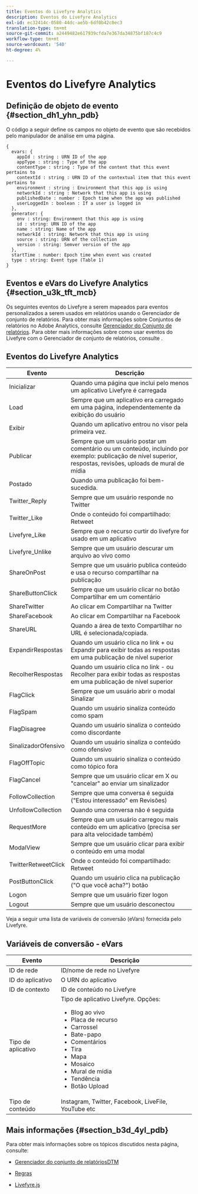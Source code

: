 ```yaml
---
title: Eventos do Livefyre Analytics
description: Eventos do Livefyre Analytics
exl-id: ec32414c-0580-44dc-ae5b-6df0b42c0ec3
translation-type: tm+mt
source-git-commit: a2449482e617939cfda7e367da34875bf187c4c9
workflow-type: tm+mt
source-wordcount: '540'
ht-degree: 4%

---
```


# Eventos do Livefyre Analytics

## Definição de objeto de evento {#section_dh1_yhn_pdb}

O código a seguir define os campos no objeto de evento que são recebidos pelo manipulador de análise em uma página.

```
{
  evars: {
    appId : string : URN ID of the app
    appType : string : Type of the app
    contentType : string : Type of the content that this event pertains to
    contextId : string : URN ID of the contextual item that this event pertains to
    environment : string : Environment that this app is using
    networkId : string : Network that this app is using
    publishedDate : number : Epoch time when the app was published
    userLoggedIn : boolean : If a user is logged in
  },
  generator: {
    env : string: Environment that this app is using
    id : string: URN ID of the app
    name : string: Name of the app
    networkId : string: Network that this app is using
    source : string: URN of the collection
    version : string: Semver version of the app
  },
  startTime : number: Epoch time when event was created
  type : string: Event type (Table 1)
}
```

## Eventos e eVars do Livefyre Analytics {#section_u3k_tft_mcb}

Os seguintes eventos do Livefyre a serem mapeados para eventos personalizados a serem usados em relatórios usando o Gerenciador de conjunto de relatórios. Para obter mais informações sobre Conjuntos de relatórios no Adobe Analytics, consulte [Gerenciador do Conjunto de relatórios](https://docs.adobe.com/content/help/en/analytics/admin/manage-report-suites/report-suites-admin.html). Para obter mais informações sobre como usar eventos do Livefyre com o Gerenciador de conjunto de relatórios, consulte [](../livefyre-analytics/c-use-livefyre-with-adobe-analytics.md#section_iks_kgd_4cb).

## Eventos do Livefyre Analytics

| Evento | Descrição |
|---|---|
| Inicializar | Quando uma página que inclui pelo menos um aplicativo Livefyre é carregada |
| Load | Sempre que um aplicativo era carregado em uma página, independentemente da exibição do usuário |
| Exibir | Quando um aplicativo entrou no visor pela primeira vez. |
| Publicar | Sempre que um usuário postar um comentário ou um conteúdo, incluindo por exemplo: publicação de nível superior, respostas, revisões, uploads de mural de mídia |
| Postado | Quando uma publicação foi bem-sucedida. |
| Twitter_Reply | Sempre que um usuário responde no Twitter |
| Twitter_Like | Onde o conteúdo foi compartilhado: Retweet |
| Livefyre_Like | Sempre que o recurso curtir do livefyre for usado em um aplicativo |
| Livefyre_Unlike | Sempre que um usuário descurar um arquivo ao vivo como |
| ShareOnPost | Sempre que um usuário publica conteúdo e usa o recurso compartilhar na publicação |
| ShareButtonClick | Sempre que um usuário clicar no botão Compartilhar em um comentário |
| ShareTwitter | Ao clicar em Compartilhar na Twitter |
| ShareFacebook | Ao clicar em Compartilhar na Facebook |
| ShareURL | Quando a área de texto Compartilhar no URL é selecionada/copiada. |
| ExpandirRespostas | Quando um usuário clica no link + ou Expandir para exibir todas as respostas em uma publicação de nível superior |
| RecolherRespostas | Quando um usuário clica no link - ou Recolher para exibir todas as respostas em uma publicação de nível superior |
| FlagClick | Sempre que um usuário abrir o modal Sinalizar |
| FlagSpam | Quando um usuário sinaliza conteúdo como spam |
| FlagDisagree | Quando um usuário sinaliza o conteúdo como discordante |
| SinalizadorOfensivo | Quando um usuário sinaliza o conteúdo como ofensivo |
| FlagOffTopic | Quando um usuário sinaliza o conteúdo como tópico fora |
| FlagCancel | Sempre que um usuário clicar em X ou &quot;cancelar&quot; ao enviar um sinalizador |
| FollowCollection | Sempre que uma conversa é seguida (&quot;Estou interessado&quot; em Revisões) |
| UnfollowCollection | Quando uma conversa não é seguida |
| RequestMore | Sempre que um usuário carregou mais conteúdo em um aplicativo (precisa ser para alta velocidade também) |
| ModalView | Sempre que um usuário clicar para exibir o conteúdo em uma modal |
| TwitterRetweetClick | Onde o conteúdo foi compartilhado: Retweet |
| PostButtonClick | Quando um usuário clica na publicação (&quot;O que você acha?&quot;) botão |
| Logon | Sempre que um usuário fizer logon |
| Logout | Sempre que um usuário desconectou |

Veja a seguir uma lista de variáveis de conversão (eVars) fornecida pelo Livefyre.

## Variáveis de conversão - eVars

| Evento | Descrição |
|--- |--- |
| ID de rede | ID/nome de rede no Livefyre |
| ID do aplicativo | O URN do aplicativo |
| ID de contexto | ID de conteúdo no Livefyre |
| Tipo de aplicativo | Tipo de aplicativo Livefyre. Opções: <br><ul><li>Blog ao vivo  </li><li> Placa de recurso</li><li>Carrossel</li><li>Bate-papo </li><li>Comentários</li><li>Tira</li><li>Mapa</li><li>Mosaico</li><li>Mural de mídia</li><li>Tendência</li><li>Botão Upload</li></ul> |
| Tipo de conteúdo | Instagram, Twitter, Facebook, LiveFile, YouTube etc |

## Mais informações {#section_b3d_4yl_pdb}

Para obter mais informações sobre os tópicos discutidos nesta página, consulte:

* [Gerenciador ](https://docs.adobe.com/content/help/en/analytics/admin/manage-report-suites/report-suites-admin.html)[do conjunto de relatóriosDTM](https://docs.adobe.com/content/help/en/livefyre/using/apps/filmstrip/c-filmstrip-app.html)

* [Regras](https://docs.adobe.com/content/help/en/dtm/using/resources/rules/create-rules.html)
* [Livefyre.js](/help/implementation/c-livefyre.js.md)
